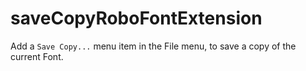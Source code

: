 # saveCopyRoboFontExtension

Add a `Save Copy...` menu item in the File menu, to save a copy of the current Font.
